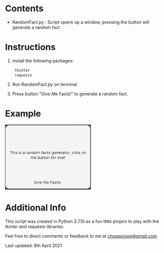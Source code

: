 # Contents
- RandomFact.py : Script opens up a window, pressing the button will generate a random fact


# Instructions
1. Install the following packages:

        tkinter
        requests


2. Run RandomFact.py on terminal.
   
3. Press button "Give Me Facts!" to generate a random fact.

# Example

![Terminal Demo](README/RandomGenDEMO.gif)

# Additional Info
This script was created in Python 3.7.10 as a fun little project to play with the tkinter and requests libraries.

Feel free to direct comments or feedback to me at chowpoiyee@gmail.com

Last updated: 8th April 2021